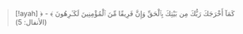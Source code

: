 > [!ayah]
﴿ كَمَآ أَخْرَجَكَ رَبُّكَ مِن بَيْتِكَ بِٱلْحَقِّ وَإِنَّ فَرِيقًا مِّنَ ٱلْمُؤْمِنِينَ لَكَـٰرِهُونَ ﴾ - (الأنفال: 5)